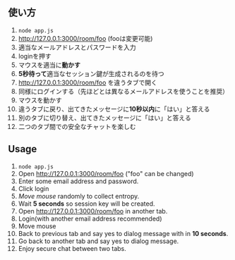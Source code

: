 使い方
------
1. `node app.js`
2. http://127.0.0.1:3000/room/foo (fooは変更可能)
3. 適当なメールアドレスとパスワードを入力
4. loginを押す
5. マウスを適当に**動かす**
6. **5秒待って**適当なセッション鍵が生成されるのを待つ
7. http://127.0.0.1:3000/room/foo を違うタブで開く
8. 同様にログインする（先ほどとは異なるメールアドレスを使うことを推奨）
9. マウスを動かす
10. 違うタブに戻り、出てきたメッセージに**10秒以内**に「はい」と答える
11. 別のタブに切り替え、出てきたメッセージに「はい」と答える
12. 二つのタブ間での安全なチャットを楽しむ

Usage
-----
1. `node app.js`
2. Open http://127.0.0.1:3000/room/foo ("foo" can be changed)
3. Enter some email address and password.
4. Click login
5. *Move mouse* randomly to collect entropy. 
6. Wait **5 seconds** so session key will be created.
7. Open http://127.0.0.1:3000/room/foo in another tab.
8. Login(with another email address recommended)
9. Move mouse
10. Back to previous tab and say yes to dialog message with in **10 seconds**.
11. Go back to another tab and say yes to dialog message.
12. Enjoy secure chat between two tabs.
